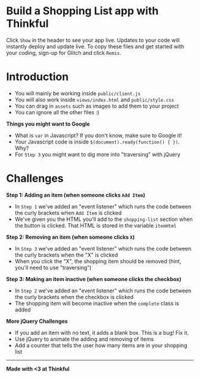 Build a Shopping List app with Thinkful
=========================

Click `Show` in the header to see your app live. Updates to your code will instantly deploy and update live. To copy these files and get started with your coding, sign-up for Glitch and click `Remix`.

Introduction
==========
- You will mainly be working inside `public/client.js`
- You will also work inside `views/index.html` and `public/style.css`
- You can drag in `assets` such as images to add them to your project
- You can ignore all the other files :)


**Things you might want to Google**
- What is `var` in Javascript? If you don't know, make sure to Google it!
- Your Javascript code is inside `$(document).ready(function() { })`. Why? 
- For `Step 3` you might want to dig more into "traversing" with jQuery

Challenges
==========

**Step 1: Adding an item (when someone clicks `Add Item`)**
- In `Step 1` we've added an "event listener" which runs the code between the curly brackets when `Add Item` is clicked
- We've given you the HTML you'll add to the `shopping-list` section when the button is clicked. That HTML is stored in the variable `itemHtml`

**Step 2: Removing an item (when someone clicks `X`)**
- In `Step 3` we've added an "event listener" which runs the code between the curly brackets when the "X" is clicked
- When you click the "X", the shopping item should be removed (hint, you'll need to use "traversing")

**Step 3: Making an item inactive (when someone clicks the checkbox)**
- In `Step 2` we've added an "event listener" which runs the code between the curly brackets when the checkbox is clicked
- The shopping item will become inactive when the `complete` class is added 

**More jQuery Challenges**
- If you add an item with no text, it adds a blank box. This is a bug! Fix it.
- Use jQuery to animate the adding and removing of items
- Add a counter that tells the user how many items are in your shopping list

-------------------

**Made with <3 at Thinkful**
